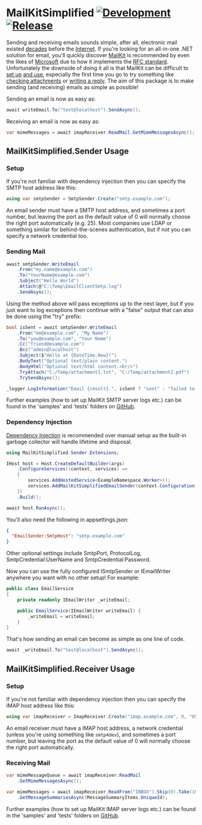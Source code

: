 # MailKitSimplified [![Development](https://github.com/danzuep/MailKitSimplified/actions/workflows/development.yml/badge.svg)](https://github.com/danzuep/MailKitSimplified/actions/workflows/development.yml) [![Release](https://github.com/danzuep/MailKitSimplified/actions/workflows/release.yml/badge.svg)](https://github.com/danzuep/MailKitSimplified/actions/workflows/release.yml)

Sending and receiving emails sounds simple, after all, electronic mail existed [decades](https://en.wikipedia.org/wiki/History_of_email) before the [Internet](https://en.wikipedia.org/wiki/History_of_the_Internet). If you're looking for an all-in-one .NET solution for email, you'll quickly discover [MailKit](https://github.com/jstedfast/MailKit) is recommended by even the likes of [Microsoft](https://learn.microsoft.com/en-us/dotnet/api/system.net.mail.smtpclient?view=net-6.0#remarks) due to how it implements the [RFC standard](https://www.rfc-editor.org/rfc/rfc2822). Unfortunately the downside of doing it all is that MailKit can be difficult to [set up](https://github.com/jstedfast/MailKit#using-mailkit) [and use](https://github.com/jstedfast/MimeKit/blob/master/FAQ.md#messages-1), especially the first time you go to try something like [checking attachments](https://github.com/jstedfast/MimeKit/blob/master/FAQ.md#q-how-do-i-tell-if-a-message-has-attachments) or [writing a reply](https://github.com/jstedfast/MimeKit/blob/master/FAQ.md#q-how-do-i-reply-to-a-message). The aim of this package is to make sending (and receiving) emails as simple as possible!

Sending an email is now as easy as:

```csharp
await writeEmail.To("test@localhost").SendAsync();
```

Receiving an email is now as easy as:

```csharp
var mimeMessages = await imapReceiver.ReadMail.GetMimeMessagesAsync();
```

## MailKitSimplified.Sender Usage

### Setup

If you're not familiar with dependency injection then you can specify the SMTP host address like this:

```csharp
using var smtpSender = SmtpSender.Create("smtp.example.com");
```

An email sender must have a SMTP host address, and sometimes a port number, but leaving the port as the default value of 0 will normally choose the right port automatically (e.g. 25). Most companies use LDAP or something similar for behind-the-scenes authentication, but if not you can specify a network credential too.

### Sending Mail

```csharp
await smtpSender.WriteEmail
    .From("my.name@example.com")
    .To("YourName@example.com")
    .Subject("Hello World")
    .Attach(@"C:\Temp\EmailClientSmtp.log")
    .SendAsync();
```

Using the method above will pass exceptions up to the next layer, but if you just want to log exceptions then continue with a "false" output that can also be done using the "try" prefix:

```csharp
bool isSent = await smtpSender.WriteEmail
    .From("me@example.com", "My Name")
    .To("you@example.com", "Your Name")
    .Cc("friend@example.com")
    .Bcc("admin@localhost")
    .Subject($"Hello at {DateTime.Now}!")
    .BodyText("Optional text/plain content.")
    .BodyHtml("Optional text/html content.<br/>")
    .TryAttach("C:/Temp/attachment1.txt", "C:/Temp/attachment2.pdf")
    .TrySendAsync();

_logger.LogInformation("Email {result}.", isSent ? "sent" : "failed to send");
```

Further examples (how to set up MailKit SMTP server logs etc.) can be found in the 'samples' and 'tests' folders on [GitHub](https://github.com/danzuep/MailKitSimplified).

### Dependency Injection

[Dependency Injection](https://learn.microsoft.com/en-us/dotnet/core/extensions/dependency-injection-usage#register-services-for-di) is recommended over manual setup as the built-in garbage collector will handle lifetime and disposal.

```csharp
using MailKitSimplified.Sender.Extensions;

IHost host = Host.CreateDefaultBuilder(args)
    .ConfigureServices((context, services) =>
    {
        services.AddHostedService<ExampleNamespace.Worker>();
        services.AddMailKitSimplifiedEmailSender(context.Configuration);
    })
    .Build();

await host.RunAsync();
```

You'll also need the following in appsettings.json:

```json
{
  "EmailSender:SmtpHost": "smtp.example.com"
}
```

Other optional settings include SmtpPort, ProtocolLog, SmtpCredential:UserName and SmtpCredential:Password.

Now you can use the fully configured ISmtpSender or IEmailWriter anywhere you want with no other setup! For example:

```csharp
public class EmailService
{
    private readonly IEmailWriter _writeEmail;

    public EmailService(IEmailWriter writeEmail) {
        _writeEmail = writeEmail;
    }
}
```

That's how sending an email can become as simple as one line of code.

```csharp
await _writeEmail.To("test@localhost").SendAsync();
```

## MailKitSimplified.Receiver Usage

### Setup

If you're not familiar with dependency injection then you can specify the IMAP host address like this:

```csharp
using var imapReceiver = ImapReceiver.Create("imap.example.com", 0, "U5ern@me", "P@55w0rd");
```

An email receiver must have a IMAP host address, a network credential (unless you're using something like `smtp4dev`), and sometimes a port number, but leaving the port as the default value of 0 will normally choose the right port automatically.

### Receiving Mail

```csharp
var mimeMessageQueue = await imapReceiver.ReadMail
    .GetMimeMessagesAsync();
```

```csharp
var mimeMessages = await imapReceiver.ReadFrom("INBOX").Skip(0).Take(10)
    .GetMessageSummariesAsync(MessageSummaryItems.UniqueId);
```

Further examples (how to set up MailKit IMAP server logs etc.) can be found in the 'samples' and 'tests' folders on [GitHub](https://github.com/danzuep/MailKitSimplified).
